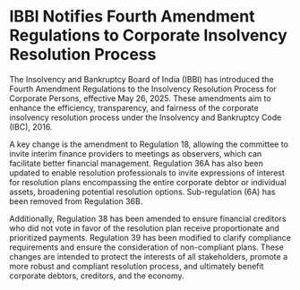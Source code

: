 # IBBI Notifies Fourth Amendment Regulations to Corporate Insolvency Resolution Process

The Insolvency and Bankruptcy Board of India (IBBI) has introduced the Fourth Amendment Regulations to the Insolvency Resolution Process for Corporate Persons, effective May 26, 2025. These amendments aim to enhance the efficiency, transparency, and fairness of the corporate insolvency resolution process under the Insolvency and Bankruptcy Code (IBC), 2016.

A key change is the amendment to Regulation 18, allowing the committee to invite interim finance providers to meetings as observers, which can facilitate better financial management. Regulation 36A has also been updated to enable resolution professionals to invite expressions of interest for resolution plans encompassing the entire corporate debtor or individual assets, broadening potential resolution options. Sub-regulation (6A) has been removed from Regulation 36B.

Additionally, Regulation 38 has been amended to ensure financial creditors who did not vote in favor of the resolution plan receive proportionate and prioritized payments. Regulation 39 has been modified to clarify compliance requirements and ensure the consideration of non-compliant plans. These changes are intended to protect the interests of all stakeholders, promote a more robust and compliant resolution process, and ultimately benefit corporate debtors, creditors, and the economy.
